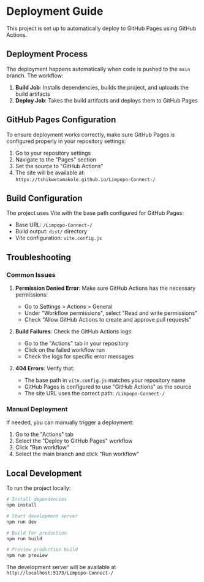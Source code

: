 # Deployment Guide

This project is set up to automatically deploy to GitHub Pages using GitHub Actions.

## Deployment Process

The deployment happens automatically when code is pushed to the `main` branch. The workflow:

1. **Build Job**: Installs dependencies, builds the project, and uploads the build artifacts
2. **Deploy Job**: Takes the build artifacts and deploys them to GitHub Pages

## GitHub Pages Configuration

To ensure deployment works correctly, make sure GitHub Pages is configured properly in your repository settings:

1. Go to your repository settings
2. Navigate to the "Pages" section
3. Set the source to "GitHub Actions"
4. The site will be available at: `https://tshikwetamakole.github.io/Limpopo-Connect-/`

## Build Configuration

The project uses Vite with the base path configured for GitHub Pages:
- Base URL: `/Limpopo-Connect-/`
- Build output: `dist/` directory
- Vite configuration: `vite.config.js`

## Troubleshooting

### Common Issues

1. **Permission Denied Error**: Make sure GitHub Actions has the necessary permissions:
   - Go to Settings > Actions > General
   - Under "Workflow permissions", select "Read and write permissions"
   - Check "Allow GitHub Actions to create and approve pull requests"

2. **Build Failures**: Check the GitHub Actions logs:
   - Go to the "Actions" tab in your repository
   - Click on the failed workflow run
   - Check the logs for specific error messages

3. **404 Errors**: Verify that:
   - The base path in `vite.config.js` matches your repository name
   - GitHub Pages is configured to use "GitHub Actions" as the source
   - The site URL uses the correct path: `/Limpopo-Connect-/`

### Manual Deployment

If needed, you can manually trigger a deployment:
1. Go to the "Actions" tab
2. Select the "Deploy to GitHub Pages" workflow
3. Click "Run workflow"
4. Select the main branch and click "Run workflow"

## Local Development

To run the project locally:

```bash
# Install dependencies
npm install

# Start development server
npm run dev

# Build for production
npm run build

# Preview production build
npm run preview
```

The development server will be available at `http://localhost:5173/Limpopo-Connect-/`